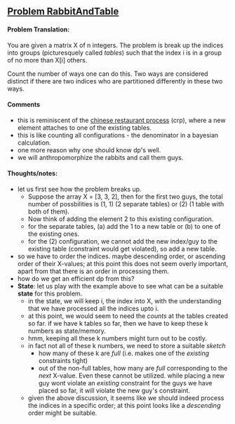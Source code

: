 ## [Problem RabbitAndTable](https://community.topcoder.com/stat?c=problem_statement&pm=14649)
#### Problem Translation:
You are given a matrix X of n integers. The problem is break up 
the indices into groups (picturesquely called _tables_) 
such that the index i is in a group of no more than X[i] others. 

Count the number of ways one can do this. Two ways are considered 
distinct if there are two indices who are partitioned differently
in these two ways.

#### Comments
- this is reminiscent of the [chinese restaurant process](https://en.wikipedia.org/wiki/Chinese_restaurant_process) (crp), 
where a new element attaches to one of the existing tables.
- this is like counting all configurations - the denominator in 
a bayesian calculation. 
- one more reason why one should know dp's well.
- we will anthropomorphize the rabbits and call them guys.

#### Thoughts/notes:
- let us first see how the problem breaks up. 
    - Suppose the array 
    X = [3, 3, 2], then for the first two guys, the total number of
    possbilities is (1, 1) (2 separate tables) or (2) (1 table with 
    both of them). 
    - Now think of adding the element 2 to this existing configuration. 
    - for the separate tables, (a) add the 1 to a new table or (b) to one
    of the existing ones. 
    - for the (2) configuration, we cannot add the new index/guy to 
    the existing table (constraint would get violated), so add a new
    table. 
- so we have to order the indices. maybe descending order, or ascending
order of their X-values; at this point this does not seem overly
important, apart from that there is an order in processing them.
- how do we get an efficient dp from this?
- **State**: let us play with the example above to see what can be a suitable
**state** for this problem.
    - in the state, we will keep i, the index into X, with the 
    understanding that we have processed all the indices upto i.
    - at this point, we would seem to need the _counts_ at the tables 
    created so far. if we have k tables so far, then we have to 
    keep these k numbers as state/memory.
    - hmm, keeping all these k numbers might turn out to be 
    costly.
    - in fact not all of these k numbers, we need to store a
    suitable _sketch_
        - how many of these k are _full_ (i.e. makes one of the
        *existing* constraints tight)
        - out of the non-full tables, how many are _full_ 
        corresponding to the _next_ X-value. Even these cannot be
        utilized. while placing a new guy wont violate an
        _existing_ constraint for the guys we have placed so far,
        it will violate the new guy's constraint.
    - given the above discussion, it seems like we should indeed
    process the indices in a specific order; at this point looks like
    a _descending_ order might be suitable.